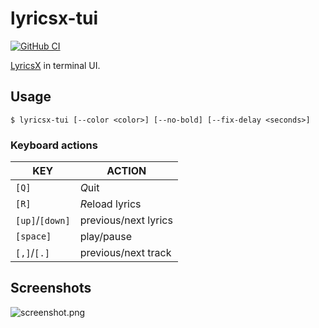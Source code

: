 # lyricsx-tui

[![GitHub CI](https://github.com/suransea/lyricsx-tui/workflows/CI/badge.svg)](https://github.com/suransea/lyricsx-tui/actions)

[LyricsX](https://github.com/ddddxxx/LyricsX) in terminal UI.

## Usage

```
$ lyricsx-tui [--color <color>] [--no-bold] [--fix-delay <seconds>]
```

### Keyboard actions

| KEY             | ACTION               |
| --------------- | -------------------- |
| `[Q]`           | *Q*uit               |
| `[R]`           | *R*eload lyrics      |
| `[up]`/`[down]` | previous/next lyrics |
| `[space]`       | play/pause           |
| `[,]`/`[.]`     | previous/next track  |

## Screenshots

![screenshot.png](.assets/screenshot.png)
